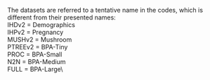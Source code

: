 The datasets are referred to a tentative name in the codes, which is different from their presented names:\
IHDv2 = Demographics\
IHPv2 = Pregnancy\
MUSHv2 = Mushroom\
PTREEv2 = BPA-Tiny\
PROC = BPA-Small\
N2N = BPA-Medium\
FULL = BPA-Large\
